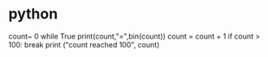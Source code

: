 # python
count~ 0
while True
        print(count,"=",bin(count))
        count = count + 1
        if count > 100: break
print ("count reached 100", count)        
        
